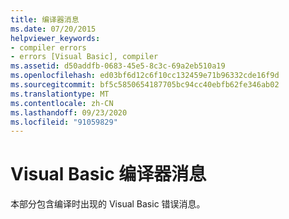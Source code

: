 ```yaml
---
title: 编译器消息
ms.date: 07/20/2015
helpviewer_keywords:
- compiler errors
- errors [Visual Basic], compiler
ms.assetid: d50addfb-0683-45e5-8c3c-69a2eb510a19
ms.openlocfilehash: ed03bf6d12c6f10cc132459e71b96332cde16f9d
ms.sourcegitcommit: bf5c5850654187705bc94cc40ebfb62fe346ab02
ms.translationtype: MT
ms.contentlocale: zh-CN
ms.lasthandoff: 09/23/2020
ms.locfileid: "91059829"
---
```

# <a name="visual-basic-compiler-messages"></a>Visual Basic 编译器消息

本部分包含编译时出现的 Visual Basic 错误消息。
